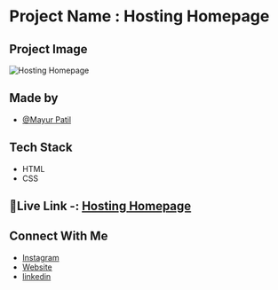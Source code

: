 # Project Name : Hosting Homepage  

## Project Image 

![Hosting Homepage](https://i.ibb.co/dJRPNSg/screencapture-file-C-Users-mayur-Desktop-INeuron-Web-Deve-ALL-Projects-ZIP-File-Project11-Hosting-pa.png)

## Made by 

- [@Mayur Patil](https://github.com/Mayurpatillll)

## Tech Stack

* HTML
* CSS

## 🔗Live Link -: [Hosting Homepage](https://mayurpatillll.github.io/Hosting-Homepage/)


## Connect With Me

 * [Instagram ](https://www.instagram.com/iam.mayurpatil/)
 * [Website ](https://mayurpatil.online)
 * [linkedin](linkedin.com/in/mayur-patil-715878245/)


